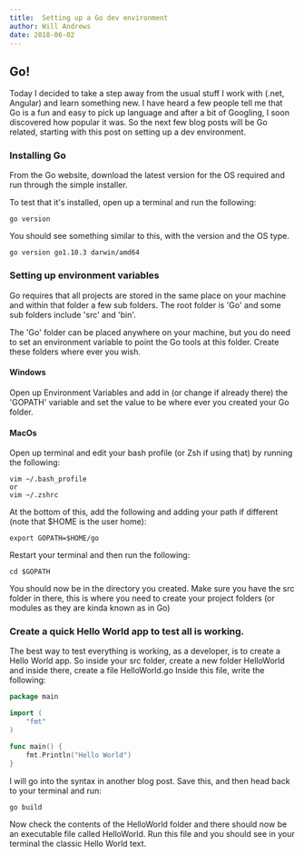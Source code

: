 ```yaml
---
title:  Setting up a Go dev environment
author: Will Andrews
date: 2018-06-02
---
```


## Go!

Today I decided to take a step away from the usual stuff I work with (.net, Angular) and learn something new. I have heard a few people tell me that Go is a fun and easy to pick up language and after a bit of Googling, I soon discovered how popular it was. So the next few blog posts will be Go related, starting with this post on setting up a dev environment.

### Installing Go
From the Go website, download the latest version for the OS required and run through the simple installer.

To test that it's installed, open up a terminal and run the following:
``` 
go version
```

You should see something similar to this, with the version and the OS type.

```
go version go1.10.3 darwin/amd64
```

### Setting up environment variables
Go requires that all projects are stored in the same place on your machine and within that folder a few sub folders. The root folder is 'Go' and some sub folders include 'src' and 'bin'. 

The 'Go' folder can be placed anywhere on your machine, but you do need to set an environment variable to point the Go tools at this folder. Create these folders where ever you wish.

#### Windows
Open up Environment Variables and add in (or change if already there) the 'GOPATH' variable and set the value to be where ever you created your Go folder. 
#### MacOs
Open up terminal and edit your bash profile (or Zsh if using that) by running the following:
```
vim ~/.bash_profile
or
vim ~/.zshrc
```

At the bottom of this, add the following and adding your path if different (note that $HOME is the user home):
```
export GOPATH=$HOME/go
```

Restart your terminal and then run the following:
```
cd $GOPATH
```
You should now be in the directory you created. Make sure you have the src folder in there, this is where you need to create your project folders (or modules as they are kinda known as in Go)

### Create a quick Hello World app to test all is working.
The best way to test everything is working, as a developer, is to create a Hello World app. So inside your src folder, create a new folder HelloWorld and inside there, create a file HelloWorld.go Inside this file, write the following:

``` Go
package main

import (
    "fmt"
)

func main() {
    fmt.Println("Hello World")
}
```
I will go into the syntax in another blog post.
Save this, and then head back to your terminal and run: 

```
go build
```
Now check the contents of the HelloWorld folder and there should now be an executable file called HelloWorld. Run this file and you should see in your terminal the classic Hello World text.
